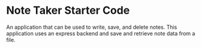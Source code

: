 # Note Taker Starter Code

An application that can be used to write, save, and delete notes. This application uses an express backend and save and retrieve note data from a file.